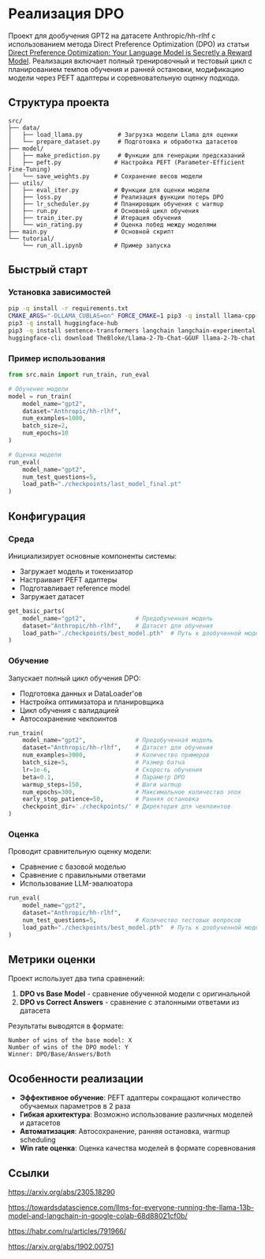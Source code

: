# Реализация DPO

Проект для дообучения GPT2 на датасете Anthropic/hh-rlhf с использованием метода Direct Preference Optimization (DPO) из статьи [Direct Preference Optimization:
Your Language Model is Secretly a Reward Model](https://arxiv.org/pdf/2305.18290). Реализация включает полный тренировочный и тестовый цикл с планированием темпов обучения и ранней остановки, модификацию модели через PEFT адаптеры и соревновательную оценку подхода.

## Структура проекта

```
src/
├── data/
│   ├── load_llama.py          # Загрузка модели Llama для оценки
│   └── prepare_dataset.py     # Подготовка и обработка датасетов
├── model/
│   ├── make_prediction.py     # Функции для генерации предсказаний
│   ├── peft.py               # Настройка PEFT (Parameter-Efficient Fine-Tuning)
│   └── save_weights.py       # Сохранение весов модели
├── utils/
│   ├── eval_iter.py          # Функции для оценки модели
│   ├── loss.py               # Реализация функции потерь DPO
│   ├── lr_scheduler.py       # Планировщик обучения с warmup
│   ├── run.py                # Основной цикл обучения
│   ├── train_iter.py         # Итерация обучения
│   └── win_rating.py         # Оценка побед между моделями
├── main.py                   # Основной скрипт
└── tutorial/
    └── run_all.ipynb         # Пример запуска
```

## Быстрый старт

### Установка зависимостей

```bash
pip -q install -r requirements.txt
CMAKE_ARGS="-DLLAMA_CUBLAS=on" FORCE_CMAKE=1 pip3 -q install llama-cpp-python
pip3 -q install huggingface-hub
pip3 -q install sentence-transformers langchain langchain-experimental
huggingface-cli download TheBloke/Llama-2-7b-Chat-GGUF llama-2-7b-chat.Q4_K_M.gguf --local-dir /content --local-dir-use-symlinks False
```

### Пример использования

```python
from src.main import run_train, run_eval

# Обучение модели
model = run_train(
    model_name="gpt2",
    dataset="Anthropic/hh-rlhf", 
    num_examples=1000,
    batch_size=2,
    num_epochs=10
)

# Оценка модели
run_eval(
    model_name="gpt2",
    num_test_questions=5,
    load_path="./checkpoints/last_model_final.pt"
)
```

## Конфигурация

### Среда

Инициализирует основные компоненты системы:
- Загружает модель и токенизатор
- Настраивает PEFT адаптеры
- Подготавливает reference model
- Загружает датасет

```python
get_basic_parts(
    model_name="gpt2",              # Предобученная модель
    dataset="Anthropic/hh-rlhf",    # Датасет для обучения
    load_path="./checkpoints/best_model.pth"  # Путь к дообученной модели
)
```

### Обучение

Запускает полный цикл обучения DPO:
- Подготовка данных и DataLoader'ов
- Настройка оптимизатора и планировщика
- Цикл обучения с валидацией
- Автосохранение чекпоинтов

```python
run_train(
    model_name="gpt2",              # Предобученная модель
    dataset="Anthropic/hh-rlhf",    # Датасет для обучения
    num_examples=3000,              # Количество примеров
    batch_size=5,                   # Размер батча
    lr=1e-6,                        # Скорость обучения
    beta=0.1,                       # Параметр DPO
    warmup_steps=150,               # Шаги warmup
    num_epochs=300,                 # Максимальное количество эпох
    early_stop_patience=50,         # Ранняя остановка
    checkpoint_dir='./checkpoints/' # Директория для чекпоинтов
)
```

### Оценка


Проводит сравнительную оценку модели:
- Сравнение с базовой моделью
- Сравнение с правильными ответами
- Использование LLM-эвалюатора

```python
run_eval(
    model_name="gpt2",
    dataset="Anthropic/hh-rlhf", 
    num_test_questions=5,           # Количество тестовых вопросов
    load_path="./checkpoints/best_model.pth"  # Путь к дообученной модели
)
```


## Метрики оценки

Проект использует два типа сравнений:

1. **DPO vs Base Model** - сравнение обученной модели с оригинальной
2. **DPO vs Correct Answers** - сравнение с эталонными ответами из датасета

Результаты выводятся в формате:
```
Number of wins of the base model: X
Number of wins of the DPO model: Y
Winner: DPO/Base/Answers/Both
```

## Особенности реализации

- **Эффективное обучение**: PEFT адаптеры сокращают количество обучаемых параметров в 2 раза
- **Гибкая архитектура**: Возможно использование различных моделей и датасетов
- **Автоматизация**: Автосохранение, ранняя остановка, warmup scheduling
- **Win rate оценка**: Оценка качества моделей в формате соревнования

## Ссылки

https://arxiv.org/abs/2305.18290

https://towardsdatascience.com/llms-for-everyone-running-the-llama-13b-model-and-langchain-in-google-colab-68d88021cf0b/

https://habr.com/ru/articles/791966/

https://arxiv.org/abs/1902.00751
